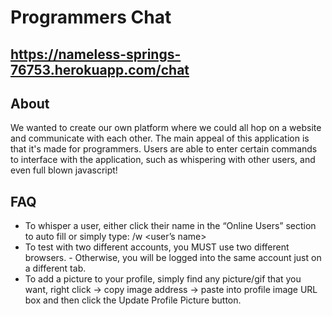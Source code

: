 # Programmers Chat
## https://nameless-springs-76753.herokuapp.com/chat

## About
We wanted to create our own platform where we could all hop on a website and communicate with each other. The main appeal of this application is that it's made for programmers. Users are able to enter certain commands to interface with the application, such as whispering with other users, and even full blown javascript!

## FAQ
- To whisper a user, either click their name in the “Online Users” section to auto fill or simply type: /w <user’s name> <your message>
- To test with two different accounts, you MUST use two different browsers. - Otherwise, you will be logged into the same account just on a different tab.
- To add a picture to your profile, simply find any picture/gif that you want, right click -> copy image address -> paste into profile image URL box and then click the Update Profile Picture button.
